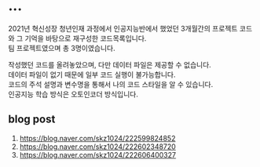 # ...
2021년 혁신성장 청년인재 과정에서 인공지능반에서 했었던 3개월간의 프로젝트 코드와 그 기억을 바탕으로 재구성한 코드목록입니다.  
팀 프로젝트였으며 총 3명이였습니다.  

작성했던 코드를 올려놓았으며, 다만 데이터 파일은 제공할 수 없습니다.  
데이터 파일이 없기 때문에 일부 코드 실행이 불가능합니다.  
코드의 주석 설명과 변수명을 통해서 나의 코드 스타일을 알 수 있습니다.  
인공지능 학습 방식은 오토인코더 방식입니다.

## blog post
1. https://blog.naver.com/skz1024/222599824852
2. https://blog.naver.com/skz1024/222602348720
3. https://blog.naver.com/skz1024/222606400327

